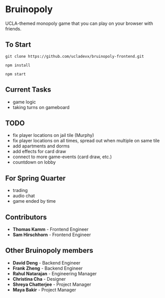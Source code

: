 # Bruinopoly

UCLA-themed monopoly game that you can play on your browser with friends.

## To Start


```
git clone https://github.com/ucladevx/bruinopoly-frontend.git
```
```
npm install
```
```
npm start
```

## Current Tasks

* game logic
* taking turns on gameboard 

## TODO

* fix player locations on jail tile (Murphy)
* fix player locations on all times, spread out when multiple on same tile
* add apartments and dorms
* add effects for card draw
* connect to more game-events (card draw, etc.)
* countdown on lobby

## For Spring Quarter

* trading
* audio chat
* game ended by time

## Contributors

* **Thomas Kamm** - Frontend Engineer 
* **Sam Hirschhorn** - Frontend Engineer

## Other Bruinopoly members

* **David Deng** - Backend Engineer
* **Frank Zheng** - Backend Engineer 
* **Rahul Natarajan** - Engineering Manager
* **Christina Cha** - Designer
* **Shreya Chatterjee** - Project Manager
* **Maya Bakir** - Project Manager
